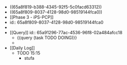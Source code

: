 - ((65a8f819-b388-4345-92f5-5c0facd63312))
- ((65a8f809-8037-4128-98d0-98519144fca0))
- [[Phase 3 - iPS-PCP]]
- id:: 65a8f809-8037-4128-98d0-98519144fca0
-
- [[Query]]
  id:: 65a91296-77ac-4536-96f8-02a484afcc18
	- {{query (task TODO DOING)}}
	-
- [[Daily Log]]
	- TODO 15:15
		- stufa